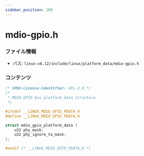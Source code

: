 ```yaml
---
sidebar_position: 100
---
```

# mdio-gpio.h

### ファイル情報

- パス: `linux-v6.12/include/linux/platform_data/mdio-gpio.h`

### コンテンツ

```h
/* SPDX-License-Identifier: GPL-2.0 */
/*
 * MDIO-GPIO bus platform data structure
 */

#ifndef __LINUX_MDIO_GPIO_PDATA_H
#define __LINUX_MDIO_GPIO_PDATA_H

struct mdio_gpio_platform_data {
	u32 phy_mask;
	u32 phy_ignore_ta_mask;
};

#endif /* __LINUX_MDIO_GPIO_PDATA_H */

```
